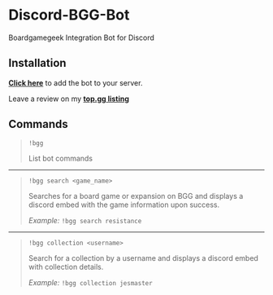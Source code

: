 # Discord-BGG-Bot
Boardgamegeek Integration Bot for Discord

## **Installation**

**[Click here](https://discord.com/oauth2/authorize?client_id=696045552625778810&scope=bot&permissions=0)** to add the bot to your server.

Leave a review on my **[top.gg listing](https://top.gg/bot/696045552625778810)**

## **Commands**

>`!bgg`
>
>List bot commands
---
>`!bgg search <game_name>`  
>
>Searches for a board game or expansion on BGG and displays a discord embed with the game information upon success.  
>
>_Example:_ `!bgg search resistance`  
---
>`!bgg collection <username>`
>
>Search for a collection by a username and displays a discord embed with collection details.
>
>_Example:_ `!bgg collection jesmaster`